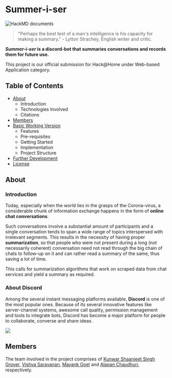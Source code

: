 # Summer-i-ser

![HackMD documents](https://hackmd.io/badge.svg)

> "Perhaps the best test of a man's intelligence is his capacity for making a summary." - Lytton Strachey, English writer and critic. 

***Summer-i-ser* is a discord-bot that summaries conversations and records them for future use.**

This project is our official submission for Hack@Home under Web-based Application category.

## Table of Contents

- [About](#About)
    - Introduction
    - Technologies Involved
    - Citations
- [Members](#Members)
- [Basic Working Version](#demo)
    - Features
    - Pre-requisites
    - Getting Started
    - Implementation
    - Project Structure
- [Further Development](#further)
- [License](LICENSE)

<!--I will remove the current o's later as we complete them-->

## About

### Introduction

Today, especially when the world lies in the grasps of the Corona-virus, a considerable chunk of information exchange happens in the form of **online chat conversations**.

Such conversations involve a substantial amount of participants and a single conversation tends to span a wide range of topics interspersed with irrelevant segments. This results in the necessity of having proper **summarization**, so that people who were not present during a long (not necessarily coherent) conversation need not read through the big chain of chats to follow-up on it and can rather read a summary of the same, thus saving a lot of time.

This calls for summarization algorithms that work on scraped data from chat services and yield a summary as required.

### About Discord

Among the several instant messaging platforms available, **Discord** is one of the most popular ones. Because of its several innovative features like server-channel systems, awesome call quality, permission management and tools to integrate bots, Discord has become a major platform for people to collaborate, converse and share ideas.

<img src="https://cdn.discordapp.com/attachments/759735584444121110/764862917803769876/unknown.png">

## Members

The team involved in the project comprises of [Kunwar Shaanjeet Singh Grover](https://github.com/Groverkss), [Vishva Saravanan](https://github.com/v15hv4), [Mayank Goel](https://github.com/MayankGoel28) and [Alapan Chaudhuri](https://github.com/banrovegrie), respectively.
